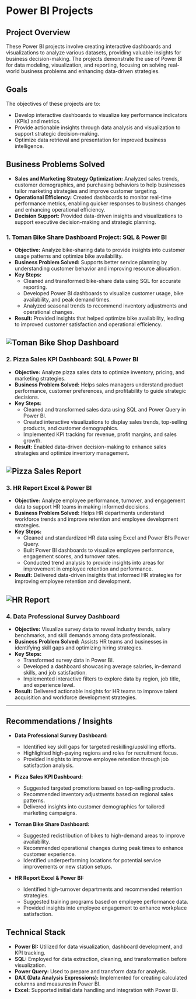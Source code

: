 # Power BI Projects

## Project Overview
These Power BI projects involve creating interactive dashboards and visualizations to analyze various datasets, providing valuable insights for business decision-making. The projects demonstrate the use of Power BI for data modeling, visualization, and reporting, focusing on solving real-world business problems and enhancing data-driven strategies.

## Goals
The objectives of these projects are to:
- Develop interactive dashboards to visualize key performance indicators (KPIs) and metrics.
- Provide actionable insights through data analysis and visualization to support strategic decision-making.
- Optimize data retrieval and presentation for improved business intelligence.

## Business Problems Solved
- **Sales and Marketing Strategy Optimization:** Analyzed sales trends, customer demographics, and purchasing behaviors to help businesses tailor marketing strategies and improve customer targeting.
- **Operational Efficiency:** Created dashboards to monitor real-time performance metrics, enabling quicker responses to business changes and enhancing operational efficiency.
- **Decision Support:** Provided data-driven insights and visualizations to support executive decision-making and strategic planning.

### 1. **Toman Bike Share Dashboard Project: SQL & Power BI**
- **Objective:** Analyze bike-sharing data to provide insights into customer usage patterns and optimize bike availability.
- **Business Problem Solved:** Supports better service planning by understanding customer behavior and improving resource allocation.
- **Key Steps:**
  - Cleaned and transformed bike-share data using SQL for accurate reporting.
  - Developed Power BI dashboards to visualize customer usage, bike availability, and peak demand times.
  - Analyzed seasonal trends to recommend inventory adjustments and operational changes.
- **Result:** Provided insights that helped optimize bike availability, leading to improved customer satisfaction and operational efficiency.

![Toman Bike Shop Dashboard](<https://github.com/KantaponWongsanguan/PowerBI-Portfolio/blob/main/Dashboard%20Toman%20Bike%20shop%20Key%20Performace%20Metrics.png>)
---

### 2. **Pizza Sales KPI Dashboard: SQL & Power BI**
- **Objective:** Analyze pizza sales data to optimize inventory, pricing, and marketing strategies.
- **Business Problem Solved:** Helps sales managers understand product performance, customer preferences, and profitability to guide strategic decisions.
- **Key Steps:**
  - Cleaned and transformed sales data using SQL and Power Query in Power BI.
  - Created interactive visualizations to display sales trends, top-selling products, and customer demographics.
  - Implemented KPI tracking for revenue, profit margins, and sales growth.
- **Result:** Enabled data-driven decision-making to enhance sales strategies and optimize inventory management.

![Pizza Sales Report](<https://github.com/KantaponWongsanguan/PowerBI-Portfolio/blob/main/Dashboard%20Pizza%20Sales%20Report.png>)
---

### 3. **HR Report Excel & Power BI**
- **Objective:** Analyze employee performance, turnover, and engagement data to support HR teams in making informed decisions.
- **Business Problem Solved:** Helps HR departments understand workforce trends and improve retention and employee development strategies.
- **Key Steps:**
  - Cleaned and standardized HR data using Excel and Power BI’s Power Query.
  - Built Power BI dashboards to visualize employee performance, engagement scores, and turnover rates.
  - Conducted trend analysis to provide insights into areas for improvement in employee retention and performance.
- **Result:** Delivered data-driven insights that informed HR strategies for improving employee retention and development.

![HR Report](<https://github.com/KantaponWongsanguan/PowerBI-Portfolio/blob/main/Dashboard%20HR%20report.png>)
---

### 4. **Data Professional Survey Dashboard**
- **Objective:** Visualize survey data to reveal industry trends, salary benchmarks, and skill demands among data professionals.
- **Business Problem Solved:** Assists HR teams and businesses in identifying skill gaps and optimizing hiring strategies.
- **Key Steps:**
  - Transformed survey data in Power BI.
  - Developed a dashboard showcasing average salaries, in-demand skills, and job satisfaction.
  - Implemented interactive filters to explore data by region, job title, and experience level.
- **Result:** Delivered actionable insights for HR teams to improve talent acquisition and workforce development strategies.

---

## Recommendations / Insights
- **Data Professional Survey Dashboard:**
  - Identified key skill gaps for targeted reskilling/upskilling efforts.
  - Highlighted high-paying regions and roles for recruitment focus.
  - Provided insights to improve employee retention through job satisfaction analysis.
  
- **Pizza Sales KPI Dashboard:**
  - Suggested targeted promotions based on top-selling products.
  - Recommended inventory adjustments based on regional sales patterns.
  - Delivered insights into customer demographics for tailored marketing campaigns.

- **Toman Bike Share Dashboard:**
  - Suggested redistribution of bikes to high-demand areas to improve availability.
  - Recommended operational changes during peak times to enhance customer experience.
  - Identified underperforming locations for potential service improvements or new station setups.

- **HR Report Excel & Power BI:**
  - Identified high-turnover departments and recommended retention strategies.
  - Suggested training programs based on employee performance data.
  - Provided insights into employee engagement to enhance workplace satisfaction.

## Technical Stack
- **Power BI:** Utilized for data visualization, dashboard development, and KPI tracking.
- **SQL:** Employed for data extraction, cleaning, and transformation before visualization.
- **Power Query:** Used to prepare and transform data for analysis.
- **DAX (Data Analysis Expressions):** Implemented for creating calculated columns and measures in Power BI.
- **Excel:** Supported initial data handling and integration with Power BI.
